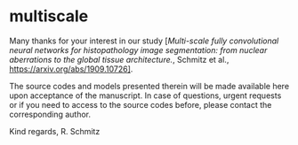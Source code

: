 # multiscale

Many thanks for your interest in our study [*Multi-scale fully convolutional neural networks for histopathology image segmentation: from nuclear aberrations to the global tissue architecture.*, Schmitz et al., https://arxiv.org/abs/1909.10726]. 

The source codes and models presented therein will be made available here upon acceptance of the manuscript. In case of questions, urgent requests or if you need to access to the source codes before, please contact the corresponding author. 

Kind regards,
R. Schmitz
